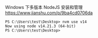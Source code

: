 Windows 下多版本 NodeJS 安装和管理
https://www.jianshu.com/p/9ba4cd0706da

```aidl
PS C:\Users\test\Desktop> nvm use v14
Now using node v14.21.3 (64-bit)
PS C:\Users\test\Desktop>
```
